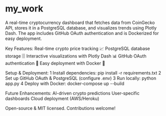 # my_work
A real-time cryptocurrency dashboard that fetches data from CoinGecko API, stores it in a PostgreSQL database, and visualizes trends using Plotly Dash. The app includes GitHub OAuth authentication and is Dockerized for easy deployment.

Key Features:
Real-time crypto price tracking 📈
PostgreSQL database storage 🗄️
Interactive visualizations with Plotly Dash 📊
GitHub OAuth authentication 🔑
Easy deployment with Docker 🐳

Setup & Deployment:
1️ Install dependencies: pip install -r requirements.txt
2️ Set up GitHub OAuth & PostgreSQL (configure .env)
3️ Run locally: python app.py
4️ Deploy with Docker: docker-compose up --build

Future Enhancements:
 AI-driven crypto predictions
 User-specific dashboards
 Cloud deployment (AWS/Heroku)

Open-source & MIT licensed. Contributions welcome!
